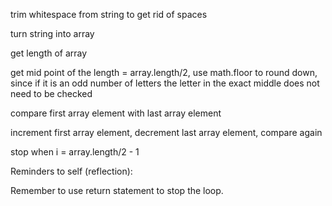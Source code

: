 trim whitespace from string to get rid of spaces

turn string into array

get length of array

get mid point of the length = array.length/2, use math.floor to round down, since if it is an odd number of letters the letter in the exact middle does not need to be checked

compare first array element with last array element

increment first array element, decrement last array element, compare again

stop when i = array.length/2 - 1


Reminders to self (reflection):

Remember to use return statement to stop the loop. 